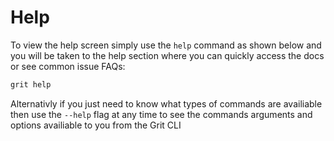 # Help

To view the help screen simply use the `help` command as shown below and you will be taken to the help section where you can quickly access the docs or see common issue FAQs:

```bash
grit help
```

Alternativly if you just need to know what types of commands are availiable then use the `--help` flag at any time to see the commands arguments and options availiable to you from the Grit CLI
